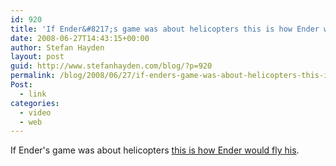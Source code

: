 ```yaml
---
id: 920
title: 'If Ender&#8217;s game was about helicopters this is how Ender would fly his.'
date: 2008-06-27T14:43:15+00:00
author: Stefan Hayden
layout: post
guid: http://www.stefanhayden.com/blog/?p=920
permalink: /blog/2008/06/27/if-enders-game-was-about-helicopters-this-is-how-ender-would-fly-his/
Post:
  - link
categories:
  - video
  - web
---
```

If Ender's game was about helicopters <a href="http://www.youtube.com/watch?v=q6F-0rIpLJE">this is how Ender would fly his</a>.

<object width="425" height="344"><param name="movie" value="http://www.youtube.com/v/q6F-0rIpLJE&hl=en"></param><param name="wmode" value="transparent"></param><embed src="http://www.youtube.com/v/q6F-0rIpLJE&hl=en" type="application/x-shockwave-flash" wmode="transparent" width="425" height="344"></embed></object>